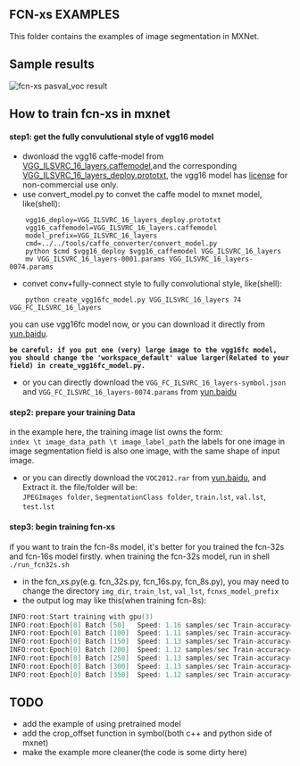 FCN-xs EXAMPLES
---------------
This folder contains the examples of image segmentation in MXNet.

## Sample results
![fcn-xs pasval_voc result](C:\Users\Administrator\Desktop\fcn\fcn-xs_pascal.jpg)

## How to train fcn-xs in mxnet
#### step1: get the fully convulutional style of vgg16 model  
* dwonload the vgg16 caffe-model from [VGG_ILSVRC_16_layers.caffemodel](http://www.robots.ox.ac.uk/~vgg/software/very_deep/caffe/VGG_ILSVRC_16_layers.caffemodel),and the corresponding [VGG_ILSVRC_16_layers_deploy.prototxt](https://gist.github.com/ksimonyan/211839e770f7b538e2d8#file-vgg_ilsvrc_16_layers_deploy-prototxt), the vgg16 model has [license](http://creativecommons.org/licenses/by-nc/4.0/) for non-commercial use only.
* use convert_model.py to convet the caffe model to mxnet model, like(shell):
```
    vgg16_deploy=VGG_ILSVRC_16_layers_deploy.prototxt
    vgg16_caffemodel=VGG_ILSVRC_16_layers.caffemodel
    model_prefix=VGG_ILSVRC_16_layers
    cmd=../../tools/caffe_converter/convert_model.py
    python $cmd $vgg16_deploy $vgg16_caffemodel VGG_ILSVRC_16_layers
    mv VGG_ILSVRC_16_layers-0001.params VGG_ILSVRC_16_layers-0074.params
```
* convet conv+fully-connect style to fully convolutional style, like(shell):
```
    python create_vgg16fc_model.py VGG_ILSVRC_16_layers 74 VGG_FC_ILSVRC_16_layers
```
  you can use vgg16fc model now, or you can download it directly from [yun.baidu](http://pan.baidu.com/s/1jGlOvno).  

  **`be careful: if you put one (very) large image to the vgg16fc model, you should change the 'workspace_default' value larger(Related to your field) in create_vgg16fc_model.py.`**
* or you can directly download the ```VGG_FC_ILSVRC_16_layers-symbol.json``` and ```VGG_FC_ILSVRC_16_layers-0074.params``` from [yun.baidu](http://pan.baidu.com/s/1jGlOvno)

#### step2: prepare your training Data
in the example here, the training image list owns the form:  
```index \t image_data_path \t image_label_path```
the labels for one image in image segmentation field is also one image, with the same shape of input image.  
* or you can directly download the ```VOC2012.rar``` from [yun.baidu](http://pan.baidu.com/s/1jGlOvno), and Extract it. the file/folder will be:  
```JPEGImages folder```, ```SegmentationClass folder```, ```train.lst```, ```val.lst```, ```test.lst```

#### step3: begin training fcn-xs
if you want to train the fcn-8s model, it's better for you trained the fcn-32s and fcn-16s model firstly.
when training the fcn-32s model, run in shell ```./run_fcn32s.sh```
* in the fcn_xs.py(e.g. fcn_32s.py, fcn_16s.py, fcn_8s.py), you may need to change the directory ```img_dir```, ```train_lst```,  ```val_lst```, ```fcnxs_model_prefix```
* the output log may like this(when training fcn-8s):
```c++
INFO:root:Start training with gpu(3)
INFO:root:Epoch[0] Batch [50]   Speed: 1.16 samples/sec Train-accuracy=0.894318
INFO:root:Epoch[0] Batch [100]  Speed: 1.11 samples/sec Train-accuracy=0.904681
INFO:root:Epoch[0] Batch [150]  Speed: 1.13 samples/sec Train-accuracy=0.908053
INFO:root:Epoch[0] Batch [200]  Speed: 1.12 samples/sec Train-accuracy=0.912219
INFO:root:Epoch[0] Batch [250]  Speed: 1.13 samples/sec Train-accuracy=0.914238
INFO:root:Epoch[0] Batch [300]  Speed: 1.13 samples/sec Train-accuracy=0.912170
INFO:root:Epoch[0] Batch [350]  Speed: 1.12 samples/sec Train-accuracy=0.912080
```

## TODO
* add the example of using pretrained model
* add the crop_offset function in symbol(both c++ and python side of mxnet)
* make the example more cleaner(the code is some dirty here)
